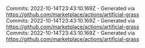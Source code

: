 Commits: 2022-10-14T23:43:10.169Z - Generated via https://github.com/marketplace/actions/artificial-grass
<br>
Commits: 2022-10-14T23:43:10.169Z - Generated via https://github.com/marketplace/actions/artificial-grass
<br>
Commits: 2022-10-14T23:43:10.169Z - Generated via https://github.com/marketplace/actions/artificial-grass
<br>
